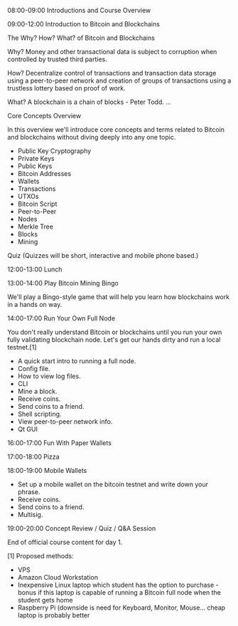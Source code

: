 08:00-09:00 Introductions and Course Overview

09:00-12:00 Introduction to Bitcoin and Blockchains

The Why? How? What? of Bitcoin and Blockchains

Why? Money and other transactional data is subject to corruption when controlled by trusted third parties.

How? Decentralize control of transactions and transaction data storage using a peer-to-peer network and creation of groups of transactions using a trustless lottery based on proof of work.

What? A blockchain is a chain of blocks - Peter Todd. ...

Core Concepts Overview

In this overview we'll introduce core concepts and terms related to Bitcoin and blockchains without diving deeply into any one topic.

- Public Key Cryptography
- Private Keys
- Public Keys
- Bitcoin Addresses
- Wallets
- Transactions
- UTXOs
- Bitcoin Script
- Peer-to-Peer
- Nodes
- Merkle Tree
- Blocks
- Mining

Quiz (Quizzes will be short, interactive and mobile phone based.)

12:00-13:00 Lunch

13:00-14:00 Play Bitcoin Mining Bingo

We'll play a Bingo-style game that will help you learn how blockchains work in a hands on way. 

14:00-17:00 Run Your Own Full Node

You don't really understand Bitcoin or blockchains until you run your own fully validating blockchain node. Let's get our hands dirty and run a local testnet.[1]


- A quick start intro to running a full node.
- Config file.
- How to view log files.
- CLI
- Mine a block.
- Receive coins.
- Send coins to a friend.
- Shell scripting.
- View peer-to-peer network info.
- Qt GUI

16:00-17:00 Fun With Paper Wallets

17:00-18:00 Pizza

18:00-19:00 Mobile Wallets

- Set up a mobile wallet on the bitcoin testnet and write down your phrase.
- Receive coins.
- Send coins to a friend.
- Multisig.

19:00-20:00 Concept Review / Quiz / Q&A Session

End of official course content for day 1.


[1] Proposed methods:
  - VPS
  - Amazon Cloud Workstation
  - Inexpensive Linux laptop which student has the option to purchase - bonus if this laptop is capable of running a Bitcoin full node when the student gets home
  - Raspberry Pi (downside is need for Keyboard, Monitor, Mouse... cheap laptop is probably better
